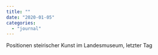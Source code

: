 ```yaml
---
title: ""
date: "2020-01-05"
categories: 
  - "journal"
---
```


Positionen steirischer Kunst im Landesmuseum, letzter Tag
